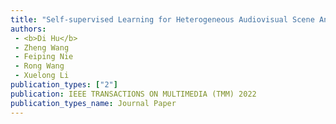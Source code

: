 ```yaml
---  
title: "Self-supervised Learning for Heterogeneous Audiovisual Scene Analysis"  
authors:  
 - <b>Di Hu</b>  
 - Zheng Wang  
 - Feiping Nie  
 - Rong Wang  
 - Xuelong Li  
publication_types: ["2"]  
publication: IEEE TRANSACTIONS ON MULTIMEDIA (TMM) 2022   
publication_types_name: Journal Paper  
---  
```

